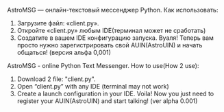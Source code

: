 AstroMSG — онлайн-текстовый мессенджер Python.
Как использовать:
1. Загрузите файл: «client.py».
2. Откройте «client.py» любым IDE(терминал может не сработать)
3. Создатите в вашем IDE конфигурацию запуска.
Вуаля! Теперь вам просто нужно зарегистрировать свой AUIN(AstroUIN) и начать общаться!
(версия альфа 0,001)


AstroMSG - online Python Text Messenger.
How to use(How 2 use):
1. Download 2 file: "client.py".
2. Open “client.py” with any IDE (terminal may not work)
3. Create a launch configuration in your IDE.
Voila! Now you just need to register your AUIN(AstroUIN) and start talking!
(ver alpha 0.001)
